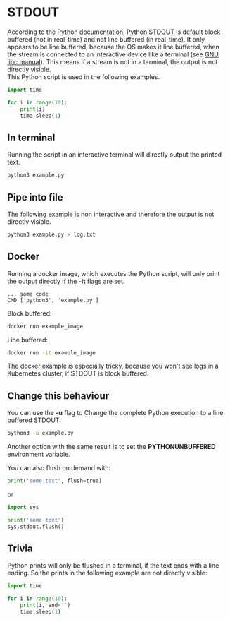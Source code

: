 # STDOUT
According to the [Python documentation](https://docs.python.org/3/library/sys.html#sys.stdout), Python STDOUT is default block buffered (not in real-time) and not line buffered (in real-time). It only appears to be line buffered, because the OS makes it line buffered, when the stream is connected to an interactive device like a terminal (see [GNU libc manual](https://www.gnu.org/software/libc/manual/html_node/Buffering-Concepts.html)). This means if a stream is not in a terminal, the output is not directly visible.  
This Python script is used in the following examples.
```python
import time

for i in range(10):
    print(i)
    time.sleep(1)
```

## In terminal
Running the script in an interactive terminal will directly output the printed text.
```bash
python3 example.py
```

## Pipe into file
The following example is non interactive and therefore the output is not directly visible.
```bash
python3 example.py > log.txt
```

## Docker
Running a docker image, which executes the Python script, will only print the output directly if the **-it** flags are set.
```docker
... some code
CMD ['python3', 'example.py']
```

Block buffered:
```bash
docker run example_image
```

Line buffered:
```bash
docker run -it example_image
```

The docker example is especially tricky, because you won't see logs in a Kubernetes cluster, if STDOUT is block buffered.

## Change this behaviour
You can use the **-u** flag to Change the complete Python execution to a line buffered STDOUT:
```bash
python3 -u example.py
```
Another option with the same result is to set the **PYTHONUNBUFFERED** environment variable.

You can also flush on demand with:
```python
print('some text', flush=true)
```

or 
```python
import sys

print('some text')
sys.stdout.flush()
```

## Trivia
Python prints will only be flushed in a terminal, if the text ends with a line ending. So the prints in the following example are not directly visible:

```python
import time

for i in range(10):
    print(i, end='')
    time.sleep(1)
```
